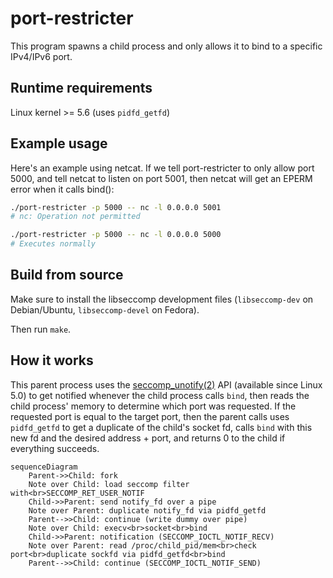 # port-restricter

This program spawns a child process and only allows it to bind to a specific
IPv4/IPv6 port.

## Runtime requirements
Linux kernel >= 5.6 (uses `pidfd_getfd`)

## Example usage
Here's an example using netcat. If we tell port-restricter to only allow port
5000, and tell netcat to listen on port 5001, then netcat will get an EPERM
error when it calls bind():
```bash
./port-restricter -p 5000 -- nc -l 0.0.0.0 5001
# nc: Operation not permitted

./port-restricter -p 5000 -- nc -l 0.0.0.0 5000
# Executes normally
```

## Build from source
Make sure to install the libseccomp development files (`libseccomp-dev` on
Debian/Ubuntu, `libseccomp-devel` on Fedora).

Then run `make`.

## How it works
This parent process uses the [seccomp_unotify(2)](https://manpages.debian.org/stable/manpages-dev/seccomp_unotify.2.en.html)
API (available since Linux 5.0) to get notified whenever the child process
calls `bind`, then reads the child process' memory to determine which port was
requested. If the requested port is equal to the target port, then the parent
calls uses `pidfd_getfd` to get a duplicate of the child's socket fd, calls
`bind` with this new fd and the desired address + port, and returns 0 to the
child if everything succeeds.

```mermaid
sequenceDiagram
    Parent->>Child: fork
    Note over Child: load seccomp filter with<br>SECCOMP_RET_USER_NOTIF
    Child->>Parent: send notify_fd over a pipe
    Note over Parent: duplicate notify_fd via pidfd_getfd
    Parent-->>Child: continue (write dummy over pipe)
    Note over Child: execv<br>socket<br>bind
    Child->>Parent: notification (SECCOMP_IOCTL_NOTIF_RECV)
    Note over Parent: read /proc/child_pid/mem<br>check port<br>duplicate sockfd via pidfd_getfd<br>bind
    Parent-->>Child: continue (SECCOMP_IOCTL_NOTIF_SEND)
```
